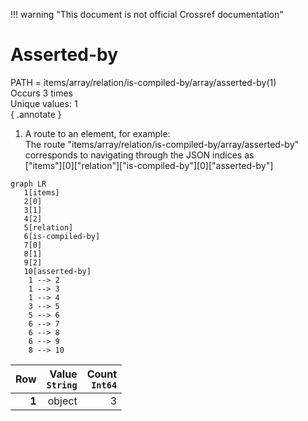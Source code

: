 !!! warning "This document is not official Crossref documentation"
# Asserted-by
PATH = items/array/relation/is-compiled-by/array/asserted-by(1)  
Occurs 3 times  
Unique values: 1  
{ .annotate }

1. A route to an element, for example:  
   The route "items/array/relation/is-compiled-by/array/asserted-by" corresponds to navigating through the JSON indices as  
   ["items"][0]["relation"]["is-compiled-by"][0]["asserted-by"]  

```mermaid
graph LR
   1[items]
   2[0]
   3[1]
   4[2]
   5[relation]
   6[is-compiled-by]
   7[0]
   8[1]
   9[2]
   10[asserted-by]
    1 --> 2
    1 --> 3
    1 --> 4
    3 --> 5
    5 --> 6
    6 --> 7
    6 --> 8
    6 --> 9
    8 --> 10
```

| **Row** | **Value**<br>`String` | **Count**<br>`Int64` |
|--------:|----------------------:|---------------------:|
| **1**   | object                | 3                    |

